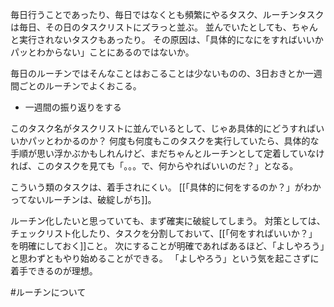 毎日行うことであったり、毎日ではなくとも頻繁にやるタスク、ルーチンタスクは毎日、その日のタスクリストにズラっと並ぶ。
並んでいたとしても、ちゃんと実行されないタスクもあったり。
その原因は、「具体的になにをすればいいかパッとわからない」ことにあるのではないか。

毎日のルーチンではそんなことはおこることは少ないものの、3日おきとか一週間ごとのルーチンでよくおこる。

- 一週間の振り返りをする

このタスク名がタスクリストに並んでいるとして、じゃあ具体的にどうすればいいかパッとわかるのか？
何度も何度もこのタスクを実行していたら、具体的な手順が思い浮かぶかもしれんけど、まだちゃんとルーチンとして定着していなければ、このタスクを見ても「。。。で、何からやればいいのだ？」となる。

こういう類のタスクは、着手されにくい。
[[「具体的に何をするのか？」がわかってないルーチンは、破綻しがち]]。

ルーチン化したいと思っていても、まず確実に破綻してしまう。
対策としては、チェックリスト化したり、タスクを分割しておいて、[[「何をすればいいか？」を明確にしておく]]こと。
次にすることが明確であればあるほど、「よしやろう」と思わずともやり始めることができる。
「よしやろう」という気を起こさずに着手できるのが理想。

#ルーチンについて 